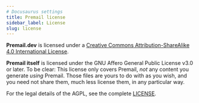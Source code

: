 ```yaml
---
# Docusaurus settings
title: Premail license
sidebar_label: License
slug: license
---
```


**Premail.dev** is licensed under a
[Creative Commons Attribution-ShareAlike 4.0 International License](http://creativecommons.org/licenses/by-sa/4.0/).

**Premail itself** is licensed under the GNU Affero General Public License v3.0
or later. To be clear: This license only covers Premail, _not_ any content you
generate _using_ Premail. Those files are yours to do with as you wish, and you
need not share them, much less license them, in any particular way.

For the legal details of the AGPL, see the complete
[LICENSE](https://github.com/premail/premail/blob/main/LICENSE).
